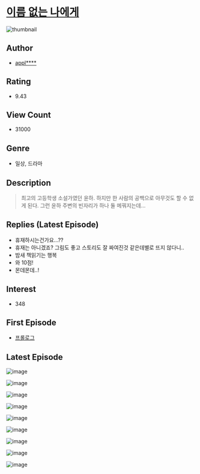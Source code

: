 # [이름 없는 나에게](https://comic.naver.com/bestChallenge/list?titleId=765050)
![thumbnail](https://image-comic.pstatic.net/user_contents_data/challenge_comic/2021/01/18/342556/thumbnail_202x1642c9d45c3_5429_4454_8d7f_917dd1758f46_00004275.JPEG)

## Author
- [appl****](https://comic.naver.com/artistTitle?id=342556)

## Rating
- 9.43

## View Count
- 31000

## Genre
- 일상, 드라마

## Description
> 최고의 고등학생 소설가였던 윤하. 하지만 한 사람의 공백으로 아무것도 할 수 없게 된다. 그런 윤하 주변의 빈자리가 하나 둘 메꿔지는데...

## Replies (Latest Episode)
- 휴재하시는건가요...??
- 휴재는 아니겠죠? 그림도 좋고 스토리도 잘 짜여진것 같은데별로 뜨지 않다니..
- 밤새 책읽기는 행복
- 와 10점!
- 몬데몬데..!

## Interest
- 348

## First Episode
- [프롤로그](https://comic.naver.com/bestChallenge/detail?titleId=765050&no=1)

## Latest Episode
![image](https://image-comic.pstatic.net/user_contents_data/challenge_comic/2022/08/22/342556/upload_7018072988800203105.jpeg)

![image](https://image-comic.pstatic.net/user_contents_data/challenge_comic/2022/08/22/342556/upload_3702574857376510563.jpeg)

![image](https://image-comic.pstatic.net/user_contents_data/challenge_comic/2022/08/22/342556/upload_3846464615369487416.jpeg)

![image](https://image-comic.pstatic.net/user_contents_data/challenge_comic/2022/08/22/342556/upload_3991935729033097574.jpeg)

![image](https://image-comic.pstatic.net/user_contents_data/challenge_comic/2022/08/22/342556/upload_7004333488093542198.jpeg)

![image](https://image-comic.pstatic.net/user_contents_data/challenge_comic/2022/08/22/342556/upload_3703704240451366960.jpeg)

![image](https://image-comic.pstatic.net/user_contents_data/challenge_comic/2022/08/22/342556/upload_3847541054500188770.jpeg)

![image](https://image-comic.pstatic.net/user_contents_data/challenge_comic/2022/08/22/342556/upload_7076110718780139110.jpeg)

![image](https://image-comic.pstatic.net/user_contents_data/challenge_comic/2022/08/22/342556/upload_4051100453904396596.jpeg)
